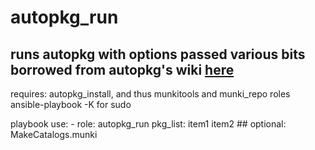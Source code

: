 autopkg\_run
==
runs autopkg with options passed
various bits borrowed from autopkg's wiki [here](https://github.com/autopkg/autopkg/wiki/Getting-Started)
--------
requires: autopkg\_install, and thus munkitools and munki_repo roles
          ansible\-playbook \-K for sudo

playbook use:
  \- role: autopkg\_run
    pkg\_list: item1
               item2
               \#\# optional:
               MakeCatalogs.munki
